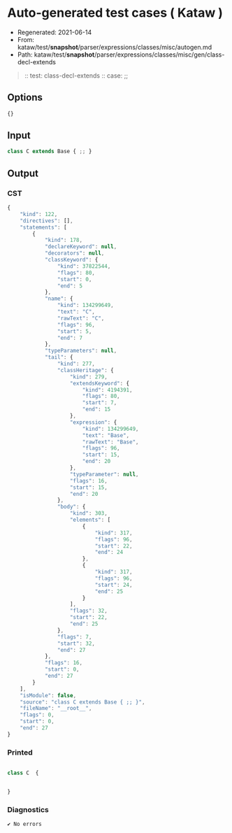 # Auto-generated test cases ( Kataw )
- Regenerated: 2021-06-14
- From: kataw/test/__snapshot__/parser/expressions/classes/misc/autogen.md
- Path: kataw/test/__snapshot__/parser/expressions/classes/misc/gen/class-decl-extends
> :: test: class-decl-extends
> :: case: ;;
## Options

`````js
{}
`````
## Input

`````js
class C extends Base { ;; }
`````
## Output

### CST

```javascript
{
    "kind": 122,
    "directives": [],
    "statements": [
        {
            "kind": 178,
            "declareKeyword": null,
            "decorators": null,
            "classKeyword": {
                "kind": 37822544,
                "flags": 80,
                "start": 0,
                "end": 5
            },
            "name": {
                "kind": 134299649,
                "text": "C",
                "rawText": "C",
                "flags": 96,
                "start": 5,
                "end": 7
            },
            "typeParameters": null,
            "tail": {
                "kind": 277,
                "classHeritage": {
                    "kind": 279,
                    "extendsKeyword": {
                        "kind": 4194391,
                        "flags": 80,
                        "start": 7,
                        "end": 15
                    },
                    "expression": {
                        "kind": 134299649,
                        "text": "Base",
                        "rawText": "Base",
                        "flags": 96,
                        "start": 15,
                        "end": 20
                    },
                    "typeParameter": null,
                    "flags": 16,
                    "start": 15,
                    "end": 20
                },
                "body": {
                    "kind": 303,
                    "elements": [
                        {
                            "kind": 317,
                            "flags": 96,
                            "start": 22,
                            "end": 24
                        },
                        {
                            "kind": 317,
                            "flags": 96,
                            "start": 24,
                            "end": 25
                        }
                    ],
                    "flags": 32,
                    "start": 22,
                    "end": 25
                },
                "flags": 7,
                "start": 32,
                "end": 27
            },
            "flags": 16,
            "start": 0,
            "end": 27
        }
    ],
    "isModule": false,
    "source": "class C extends Base { ;; }",
    "fileName": "__root__",
    "flags": 0,
    "start": 0,
    "end": 27
}
```

### Printed

```javascript

class C  {


}
```

### Diagnostics

```javascript
✔ No errors
```

